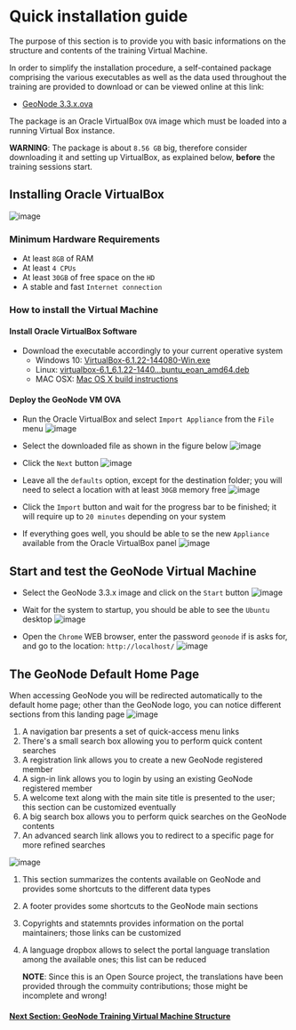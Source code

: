 # Quick installation guide
The purpose of this section is to provide you with basic informations on the structure and contents of the training Virtual Machine.

In order to simplify the installation procedure, a self-contained package comprising the various executables as well as the data used throughout the training are provided to download or can be viewed online at this link:

 - [GeoNode 3.3.x.ova](https://www.dropbox.com/s/6pfgk37trbnnj57/GeoNode%203.3.x.ova?dl=1)

The package is an Oracle VirtualBox `OVA` image which must be loaded into a running Virtual Box instance.

**WARNING**: The package is about `8.56 GB` big, therefore consider downloading it and setting up VirtualBox, as explained below, **before** the training sessions start.

## Installing Oracle VirtualBox
![image](https://user-images.githubusercontent.com/1278021/125089414-a6b9a080-e0ce-11eb-887b-0e9ed1069638.png)

### Minimum Hardware Requirements
 - At least `8GB` of RAM
 - At least `4 CPUs`
 - At least `30GB` of free space on the `HD`
 - A stable and fast `Internet connection`

### How to install the Virtual Machine

#### Install Oracle VirtualBox Software
* Download the executable accordingly to your current operative system
  - Windows 10: [VirtualBox-6.1.22-144080-Win.exe](https://www.dropbox.com/s/jzqby6fblqj95ph/VirtualBox-6.1.22-144080-Win.exe?dl=1)
  - Linux: [virtualbox-6.1_6.1.22-1440…buntu_eoan_amd64.deb](https://www.dropbox.com/s/9e4f4gdlmnjso0z/virtualbox-6.1_6.1.22-144080_Ubuntu_eoan_amd64.deb?dl=1)
  - MAC OSX: [Mac OS X build instructions](https://www.virtualbox.org/wiki/Mac%20OS%20X%20build%20instructions)

#### Deploy the GeoNode VM OVA
* Run the Oracle VirtualBox and select `Import Appliance` from the `File` menu
     ![image](https://user-images.githubusercontent.com/1278021/125091753-fb5e1b00-e0d0-11eb-972c-d531d12a45bd.png)

* Select the downloaded file as shown in the figure below
     ![image](https://user-images.githubusercontent.com/1278021/125092546-bdadc200-e0d1-11eb-9477-1b213259fc69.png)

* Click the `Next` button
     ![image](https://user-images.githubusercontent.com/1278021/125092713-e3d36200-e0d1-11eb-99d2-60458c865896.png)

* Leave all the `defaults` option, except for the destination folder; you will need to select a location with at least `30GB` memory free
     ![image](https://user-images.githubusercontent.com/1278021/125092985-2c8b1b00-e0d2-11eb-9949-188f0fdb10bf.png)

* Click the `Import` button and wait for the progress bar to be finished; it will require up to `20 minutes` depending on your system

* If everything goes well, you should be able to se the new `Appliance` available from the Oracle VirtualBox panel
     ![image](https://user-images.githubusercontent.com/1278021/125093258-6c520280-e0d2-11eb-8b6f-b9acfd56ea01.png)

## Start and test the GeoNode Virtual Machine
* Select the GeoNode 3.3.x image and click on the `Start` button
     ![image](https://user-images.githubusercontent.com/1278021/125098426-4844f000-e0d7-11eb-8cc6-7050ab9045e3.png)

* Wait for the system to startup, you should be able to see the `Ubuntu` desktop
     ![image](https://user-images.githubusercontent.com/1278021/125098808-a70a6980-e0d7-11eb-8aee-508bed48f814.png)

* Open the `Chrome` WEB browser, enter the password `geonode` if is asks for, and go to the location: `http://localhost/`
      ![image](https://user-images.githubusercontent.com/1278021/125109761-0bcbc100-e0e4-11eb-8489-f78f0ea767f5.png)

## The GeoNode Default Home Page
When accessing GeoNode you will be redirected automatically to the default home page; other than the GeoNode logo, you can notice different sections from this landing page
![image](https://user-images.githubusercontent.com/1278021/125319973-8cd0c580-e33b-11eb-8796-1f2a3c1188ac.png)

 1. A navigation bar presents a set of quick-access menu links
 2. There's a small search box allowing you to perform quick content searches
 3. A registration link allows you to create a new GeoNode registered member
 4. A sign-in link allows you to login by using an existing GeoNode registered member
 5. A welcome text along with the main site title is presented to the user; this section can be customized eventually
 6. A big search box allows you to perform quick searches on the GeoNode contents
 7. An advanced search link allows you to redirect to a specific page for more refined searches

![image](https://user-images.githubusercontent.com/1278021/125320527-184a5680-e33c-11eb-81d6-53530a676435.png)

 1. This section summarizes the contents available on GeoNode and provides some shortcuts to the different data types
 2. A footer provides some shortcuts to the GeoNode main sections
 3. Copyrights and statemnts provides information on the portal maintainers; those links can be customized
 4. A language dropbox allows to select the portal language translation among the available ones; this list can be reduced

    **NOTE**: Since this is an Open Source project, the translations have been provided through the commuity contributions; those might be incomplete and wrong!

#### [Next Section: GeoNode Training Virtual Machine Structure](VM_STRUCTURE.md)
